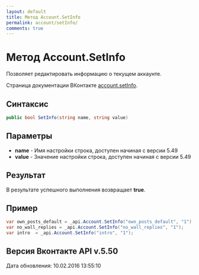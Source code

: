 ```yaml
---
layout: default
title: Метод Account.SetInfo
permalink: account/setInfo/
comments: true
---
```

# Метод Account.SetInfo
Позволяет редактировать информацию о текущем аккаунте.

Страница документации ВКонтакте [account.setInfo](https://vk.com/dev/account.setInfo).

## Синтаксис
``` csharp
public bool SetInfo(string name, string value)
```

## Параметры
+ **name** - Имя настройки строка, доступен начиная с версии 5.49
+ **value** - Значение настройки строка, доступен начиная с версии 5.49

## Результат
В результате успешного выполнения возвращает **true**.

## Пример
``` csharp
var own_posts_default = _api.Account.SetInfo("own_posts_default", "1");
var no_wall_replies = _api.Account.SetInfo("no_wall_replies", "1");
var intro  = _api.Account.SetInfo("intro", "1");
```

## Версия Вконтакте API v.5.50
Дата обновления: 10.02.2016 13:55:10
